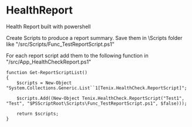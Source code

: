 # HealthReport
Health Report built with powershell

Create Scripts to produce a report summary.
Save them in \Scripts folder like "/src/Scripts/Func_TestReportScript.ps1"

For each report script add them to the following function in "/src/App_HealthCheckReport.ps1"

```
function Get-ReportScriptList()
{
    $scripts = New-Object "System.Collections.Generic.List``1[Tenix.HealthCheck.ReportScript]";

    $scripts.Add((New-Object Tenix.HealthCheck.ReportScript("Test1", "Test", "$PSScriptRoot\Scripts\Func_TestReportScript.ps1", $false)));

    return $scripts;
}
```
